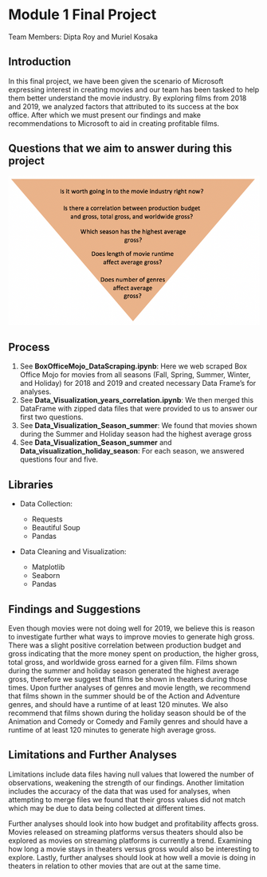 # Module 1 Final Project
Team Members: Dipta Roy and Muriel Kosaka

## Introduction

In this final project, we have been given the scenario of Microsoft expressing interest in creating movies and our team has been tasked to help them better understand the movie industry. By exploring films from 2018 and 2019, we analyzed factors that attributed to its success at the box office. After which we must present our findings and make recommendations to Microsoft to aid in creating profitable films. 

## Questions that we aim to answer during this project

![Pyramid](/data/Pictures/pyramid.png)

## Process

1)	See **BoxOfficeMojo_DataScraping.ipynb**: Here we web scraped Box Office Mojo for movies from all seasons (Fall, Spring, Summer, Winter, and Holiday) for 2018 and 2019 and created necessary Data Frame’s for analyses.
2)	See **Data_Visualization_years_correlation.ipynb**: We then merged this DataFrame with zipped data files that were provided to us to answer our first two questions.
3)	See **Data_Visualization_Season_summer**: We found that movies shown during the Summer and Holiday season had the highest average gross
4)	See **Data_Visualization_Season_summer** and **Data_visualization_holiday_season**: For each season, we answered questions four and five.

## Libraries

* Data Collection:
  * Requests
  * Beautiful Soup
  * Pandas
  
* Data Cleaning and Visualization:
  * Matplotlib
  * Seaborn
  * Pandas


## Findings and Suggestions

Even though movies were not doing well for 2019, we believe this is reason to investigate further what ways to improve movies to generate high gross. There was a slight positive correlation between production budget and gross indicating that the more money spent on production, the higher gross, total gross, and worldwide gross earned for a given film. Films shown during the summer and holiday season generated the highest average gross, therefore we suggest that films be shown in theaters during those times. Upon further analyses of genres and movie length, we recommend that films shown in the summer should be of the Action and Adventure genres, and should have a runtime of at least 120 minutes. We also recommend that films shown during the holiday season should be of the Animation and Comedy or Comedy and Family genres and should have a runtime of at least 120 minutes to generate high average gross. 

## Limitations and Further Analyses

Limitations include data files having null values that lowered the number of observations, weakening the strength of our findings. Another limitation includes the accuracy of the data that was used for analyses, when attempting to merge files we found that their gross values did not match which may be due to data being collected at different times. 

Further analyses should look into how budget and profitability affects gross. Movies released on streaming platforms versus theaters should also be explored as movies on streaming platforms is currently a trend. Examining how long a movie stays in theaters versus gross would also be interesting to explore. Lastly, further analyses should look at how well a movie is doing in theaters in relation to other movies that are out at the same time. 

